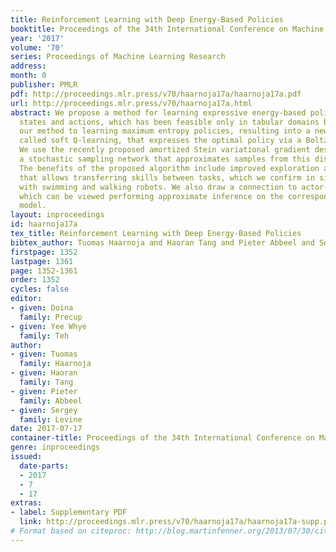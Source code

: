 ```yaml
---
title: Reinforcement Learning with Deep Energy-Based Policies
booktitle: Proceedings of the 34th International Conference on Machine Learning
year: '2017'
volume: '70'
series: Proceedings of Machine Learning Research
address: 
month: 0
publisher: PMLR
pdf: http://proceedings.mlr.press/v70/haarnoja17a/haarnoja17a.pdf
url: http://proceedings.mlr.press/v70/haarnoja17a.html
abstract: We propose a method for learning expressive energy-based policies for continuous
  states and actions, which has been feasible only in tabular domains before. We apply
  our method to learning maximum entropy policies, resulting into a new algorithm,
  called soft Q-learning, that expresses the optimal policy via a Boltzmann distribution.
  We use the recently proposed amortized Stein variational gradient descent to learn
  a stochastic sampling network that approximates samples from this distribution.
  The benefits of the proposed algorithm include improved exploration and compositionality
  that allows transferring skills between tasks, which we confirm in simulated experiments
  with swimming and walking robots. We also draw a connection to actor-critic methods,
  which can be viewed performing approximate inference on the corresponding energy-based
  model.
layout: inproceedings
id: haarnoja17a
tex_title: Reinforcement Learning with Deep Energy-Based Policies
bibtex_author: Tuomas Haarnoja and Haoran Tang and Pieter Abbeel and Sergey Levine
firstpage: 1352
lastpage: 1361
page: 1352-1361
order: 1352
cycles: false
editor:
- given: Doina
  family: Precup
- given: Yee Whye
  family: Teh
author:
- given: Tuomas
  family: Haarnoja
- given: Haoran
  family: Tang
- given: Pieter
  family: Abbeel
- given: Sergey
  family: Levine
date: 2017-07-17
container-title: Proceedings of the 34th International Conference on Machine Learning
genre: inproceedings
issued:
  date-parts:
  - 2017
  - 7
  - 17
extras:
- label: Supplementary PDF
  link: http://proceedings.mlr.press/v70/haarnoja17a/haarnoja17a-supp.pdf
# Format based on citeproc: http://blog.martinfenner.org/2013/07/30/citeproc-yaml-for-bibliographies/
---
```

